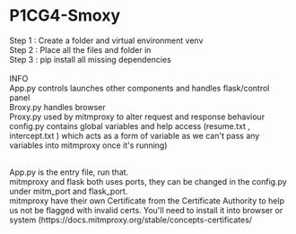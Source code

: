 # P1CG4-Smoxy

Step 1 : Create a folder and virtual environment venv <br/>
Step 2 : Place all the files and folder in <br/>
Step 3 : pip install all missing dependencies <br/>
<br/>
INFO<br/>
App.py controls launches other components and handles flask/control panel<br/>
Broxy.py handles browser<br/>
Proxy.py used by mitmproxy to alter request and response behaviour<br/>
config.py contains global variables and help access (resume.txt , intercept.txt ) which acts as a form of variable as we can't pass any variables into mitmproxy once it's running)<br/>

<br/>
App.py is the entry file, run that.<br/>
mitmproxy and flask both uses ports, they can be changed in the config.py under mitm_port and flask_port.<br/>
mitmproxy have their own Certificate from the Certificate Authority to help us not be flagged with invalid certs. You'll need to install it into browser or system (https://docs.mitmproxy.org/stable/concepts-certificates/
